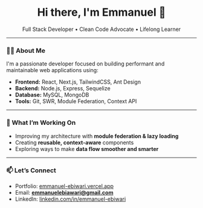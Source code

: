 <h1 align="center">Hi there, I'm Emmanuel 👋</h1>

<p align="center">
  Full Stack Developer • Clean Code Advocate • Lifelong Learner
</p>

---

### 🧑‍💻 About Me

I'm a passionate developer focused on building performant and maintainable web applications using:

- **Frontend:** React, Next.js, TailwindCSS, Ant Design  
- **Backend:** Node.js, Express, Sequelize  
- **Database:** MySQL, MongoDB  
- **Tools:** Git, SWR, Module Federation, Context API

---

### 🚀 What I’m Working On

- Improving my architecture with **module federation & lazy loading**
- Creating **reusable, context-aware** components
- Exploring ways to make **data flow smoother and smarter**

---

### 📫 Let’s Connect

- Portfolio: [emmanuel-ebiwari.vercel.app](https://emmanuel-ebiwari.vercel.app)  
- Email: **emmanuelebiawari@gmail.com**  
- LinkedIn: [linkedin.com/in/emmanuel-ebiwari](https://www.linkedin.com/in/emmanuel-ebiwari)

